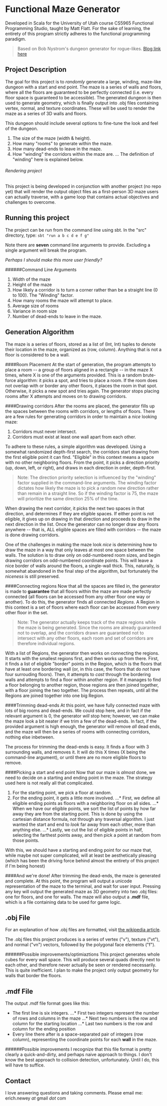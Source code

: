 Functional Maze Generator
======
Developed in Scala for the University of Utah course CS5965 Functional Programming Studio, taught by Matt Flatt.
For the sake of learning, the entirety of this program strictly adheres to the functional programming paradigm.
> Based on Bob Nystrom's dungeon generator for rogue-likes. [Blog link here](http://journal.stuffwithstuff.com/2014/12/21/rooms-and-mazes/)

Project Description
------
The goal for this project is to *randomly* generate a large, winding, maze-like dungeon with a start and end point. The maze is a series of walls and floors, where all the floors are guaranteed to be perfectly connected (i.e. every floor space is guaranteed to be accessible). The generated dungeon is then used to generate geometry, which is finally output into .obj files containing vertex, normal, and texture coordinates. These will be used to render the maze as a series of 3D walls and floors.

This dungeon should include several options to fine-tune the look and feel of the dungeon.

1. The size of the maze (width & height).
2. How many "rooms" to generate within the maze.
3. How many dead-ends to leave in the maze.
4. How "winding" the corridors within the maze are.
... The definition of "winding" here is explained below.

###### Rendering project
This project is being developed in conjunction with another project (no repo yet) that will render the output object files as a first-person 3D maze users can actually traverse, with a game loop that contains actual objectives and challenges to overcome.


Running this project
------
The project can be run from the command line using sbt. In the "src" directory, type:
`sbt "run a b c d e f g"`

Note there are **seven** command line arguments to provide. Excluding a single argument will break the program. 

*Perhaps I should make this more user friendly?*

######Command Line Arguments
1. Width of the maze
2. Height of the maze
3. How likely a corridor is to turn a corner rather than be a straight line (0 to 100). The "Winding" factor.
4. How many rooms the maze will attempt to place.
5. Average size of rooms
6. Variance in room size
7. Number of dead-ends to leave in the maze.


Generation Algorithm
------
The maze is a series of floors, stored as a list of (Int, Int) tuples to denote their location in the maze, organized as (row, column). Anything that is not a floor is considered to be a wall. 

####Room Placement
At the start of generation, the program attempts to place a room -- a group of floors aligned in a rectangle -- in the maze X times, where X is one of the arguments provided. This is a random brute-force algorithm: it picks a spot, and tries to place a room. If the room does not overlap with or border any other floors, it places the room in that spot. Otherwise, it picks a new spot and tries again. The generator stops placing rooms after X attempts and moves on to drawing corridors.

####Drawing corridors
After the rooms are placed, the generator fills up the spaces between the rooms with corridors, or lengths of floors. There are a few rules for generating corridors in order to maintain a *nice* looking maze:

1. Corridors must never intersect.
2. Corridors must exist at least one wall apart from each other.

To adhere to these rules, a simple algorithm was developed. Using a somewhat randomized depth-first search, the corridors start drawing from the first eligible point it can find. "Eligible" in this context means a space with no other neighboring floors. From the point, it picks a direction priority (up, down, left, or right), and draws in each direction in order, depth-first.
> Note: The direction priority selection is influenced by the "winding" factor supplied in the command-line arguments. The winding factor dictates how likely the maze is to pick a random new direction rather than remain in a straight line. So if the winding factor is 75, the maze will prioritize the same direction 25% of the time.

When drawing the next corridor, it picks the next two spaces in that direction, and determines if they are eligible spaces. If either point is not eligible, it gives up on drawing in that direction and proceeds to draw in the next direction in the list. Once the generator can no longer draw any floors anywhere -- that is, ALL eligible spaces are filled with corridors -- the maze is done drawing corridors.

One of the challenges in making the maze look *nice* is determining how to draw the maze in a way that only leaves at most one space between the walls. The solution is to draw only on odd-numbered room sizes, and begin drawing corridors on odd-numbered coordinate points. This will leave a nice border of walls around the floors, a single-wall thick. This, naturally, is somewhat abandoned in the final step of the algorithm, but fortunately the *niceness* is still preserved.

####Connecting regions
Now that all the spaces are filled in, the generator is made to **guarantee** that all floors within the maze are made perfectly connected (all floors can be accessed from any other floor one way or another). To do this, the generator finds all connected *Regions*. A Region in this context is a set of floors where each floor can be accessed from every other floor in the set.
> Note: The generator actually keeps track of the maze regions while the maze is being generated. Since the rooms are already guaranteed not to overlap, and the corridors drawn are guaranteed not to intersect with any other floors, each room and set of corridors are therefore individual regions.

With a list of Regions, the generator then works on connecting the regions. It starts with the smallest regions first, and then works up from there. First, it finds a list of eligible "border" points in the Region, which is the floors that have at least one bordering wall (or, in this case, the floors that do *not* have four surrouding floors). Then, it attempts to *cast* through the bordering walls and attempts to find a floor within another region. If it manages to find a floor belonging to another region, those regions are then joined together, with a floor joining the two together. The process then repeats, until all the Regions are joined together into one big Region.

####Trimming dead-ends
At this point, we have fully connected maze with lots of big rooms and dead-ends. We could stop here, and in fact if the relevant argument is 0, the generator *will* stop here; however, we can make the maze look a bit neater if we trim a few of the dead-ends. In fact, if the provided argument is high enough, the generator will remove *all* dead ends, and the maze will then be a series of rooms with connecting corridors, nothing else inbetween.

The process for trimming the dead-ends is easy. It finds a floor with 3 surrounding walls, and removes it. It will do this X times (X being the command-line argument), or until there are no more eligible floors to remove.

####Picking a start and end point
Now that our maze is *almost* done, we need to decide on a starting and ending point in the maze. The strategy used here is not really all that complicated. 
1. For the starting point, we pick a floor at random.
2. For the ending point, it gets a little more involved.
...* First, we define all eligible ending points as floors with a neighboring floor on all sides.
...* When we have our eligible points, we sort the list of points by how far away they are from the starting point. This is done by using the cartesian distance formula, not through any traversal algorithm. I just wanted the start and end to *look* far away from each other, more than anything else.
...* Lastly, we cut the list of eligible points in half, selecting the farthest points away, and then pick a point at random from those points.

With this, we should have a starting and ending point for our maze that, while maybe not super complicated, will at least be aesthetically pleasing (which has been the driving force behind almost the entirety of this project if I'm being honest)

####And we're done!
After trimming the dead-ends, the maze is generated and complete. At this point, the program will output a unicode representation of the maze to the terminal, and wait for user input. Pressing any key will output the generated maze as 3D geometry into two .obj files: one for floors, and one for walls. The maze will also output a **.mdf** file, which is a file containing data to be used for game logic.

.obj File
------
For an explanation of how .obj files are formatted, visit [the wikipedia article](https://en.wikipedia.org/wiki/Wavefront_.obj_file).

The .obj files this project produces is a series of vertex ("v"), texture ("vt"), and normal ("vn") vectors, followed by the polygonal face elements ("f").

######Possible improvements/optimiaztions
This project generates whole cubes for every wall space. This will produce several quads directly next to each other, and therefore never actually be seen or rendered necessarily. This is quite inefficient. I plan to make the project only output geometry for walls that border the floors.

.mdf File
------
The output .mdf file format goes like this:

* The first line is six integers.
...* First two integers represent the number of rows and columns in the maze
...* Next two numbers is the row and column for the starting location
...* Last two numbers is the row and column for the ending position
* Every line there after is a space-separated pair of integers (row column), representing the coordinate points for each **wall** in the maze.

######Possible improvements
I recognize that this file format is pretty clearly a quick-and-dirty, and perhaps naive approach to things. I don't know the best approach to collision detection, unfortunately. Until I do, this will have to suffice.

Contact
------
I love answering questions and taking comments. Please email me: erich.newey *at* gmail *dot* com